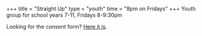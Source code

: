 +++
title = "Straight Up"
type = "youth"
time = "8pm on Fridays"
+++
Youth group for school years 7-11, Fridays 8-9:30pm

Looking for the consent form? [Here it is](../straightup-registration).

<!-- using more tag means markdown is rendered -->
<!--more-->
